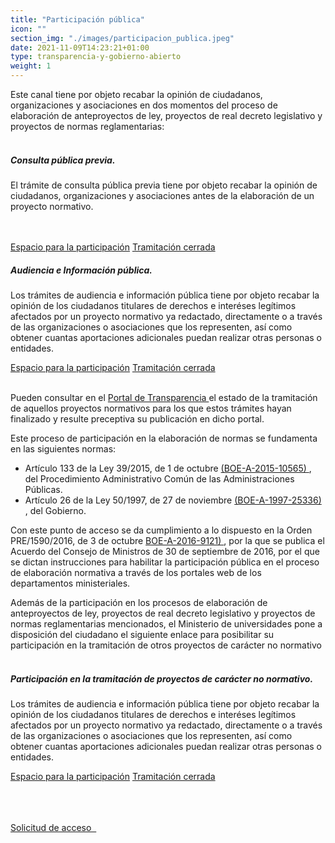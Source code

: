 ```yaml
---
title: "Participación pública"
icon: ""
section_img: "./images/participacion_publica.jpeg"
date: 2021-11-09T14:23:21+01:00
type: transparencia-y-gobierno-abierto
weight: 1
---
```

Este canal tiene por objeto recabar la opinión de ciudadanos, organizaciones y asociaciones en dos momentos del proceso de elaboración de anteproyectos de ley, proyectos de real decreto legislativo y proyectos de normas reglamentarias:  
<br>
<div class="row">
                    <div class="col-md-6 public_info">
                        <div class="card">
                            <div class="card-body">
                                <div class="content">
                                    <h5 class="card-title">Consulta pública previa.</h5>
                                    <p class="card-text">
                                        El trámite de consulta pública previa tiene por objeto recabar la opinión de ciudadanos, organizaciones y asociaciones antes de la elaboración de un proyecto normativo.<br><br><br>
                                    </p>
                                </div>
                                <div class="box_buttons">
                                    <div class="btn-group" role="group">
										<a href="{{<siteurl>}}tu-administracion/transparencia-y-gobierno-abierto/consulta-publica-espacio-participacion" type="button" class="btn btn-primary btn_present disabled" disabled>Espacio para la participación</a>
                                        <a href="{{<siteurl>}}tu-administracion/transparencia-y-gobierno-abierto/participacion-publica/consulta-previa" type="button" class="btn btn-primary btn_present">Tramitación cerrada</a>
                                    </div>
                                </div>
                            </div>
                        </div>
                    </div>
                    <div class="col-md-6 public_info">
                        <div class="card">
                            <div class="card-body">
                                <div class="content">
                                    <h5 class="card-title">Audiencia e Información pública.</h5>
                                    <p class="card-text">
                                        Los trámites de audiencia e información pública tiene por objeto recabar la opinión de los ciudadanos titulares de derechos e interéses legítimos afectados por un proyecto normativo ya redactado, directamente o a través de las organizaciones o asociaciones que los representen, así como obtener cuantas aportaciones adicionales puedan realizar otras personas o entidades.
                                    </p>
                                </div>
                                <div class="box_buttons">
                                    <div class="btn-group" role="group">
										<a href="{{<siteurl>}}tu-administracion/transparencia-y-gobierno-abierto/audiencia-publica-espacio-participacion" type="button" class="btn btn-primary btn_present disabled" disabled>Espacio para la participación</a>
                                        <a href="{{<siteurl>}}tu-administracion/transparencia-y-gobierno-abierto/Audiencia-previa" type="button" class="btn btn-primary btn_present">Tramitación cerrada</a>
                                    </div>
                                </div>
                            </div>
                        </div>
                    </div>
                </div>
<br>

Pueden consultar en el <a href="https://transparencia.gob.es/transparencia/transparencia_Home/index/ParticipacionCiudadana/ParticipacionProyectosNormativos.html" target="_blank">Portal de Transparencia <i class="fas fa-external-link-alt"></i></a> el estado de la tramitación de aquellos proyectos normativos para los que estos trámites hayan finalizado y resulte preceptiva su publicación en dicho portal.  

Este proceso de participación en la elaboración de normas se fundamenta en las siguientes normas:  

- Artículo 133 de la Ley 39/2015, de 1 de octubre <a href="https://boe.es/buscar/act.php?id=BOE-A-2015-10565" target="_blank"> (BOE-A-2015-10565) <i class="fas fa-external-link-alt"></i></a>, del Procedimiento Administrativo Común de las Administraciones Públicas.  
- Artículo 26 de la Ley 50/1997, de 27 de noviembre <a href="https://boe.es/buscar/act.php?id=BOE-A-1997-25336" target="_blank">(BOE-A-1997-25336) <i class="fas fa-external-link-alt"></i></a>, del Gobierno.  

Con este punto de acceso se da cumplimiento a lo dispuesto en la Orden PRE/1590/2016, de 3 de octubre <a href="https://boe.es/buscar/doc.php?id=BOE-A-2016-9121" target="_blank">BOE-A-2016-9121) <i class="fas fa-external-link-alt"></i></a>, por la que se publica el Acuerdo del Consejo de Ministros de 30 de septiembre de 2016, por el que se dictan instrucciones para habilitar la participación pública en el proceso de elaboración normativa a través de los portales web de los departamentos ministeriales.  

Además de la participación en los procesos de elaboración de anteproyectos de ley, proyectos de real decreto legislativo y proyectos de normas reglamentarias mencionados, el Ministerio de universidades pone a disposición del ciudadano el siguiente enlace para posibilitar su participación en la tramitación de otros proyectos de carácter no normativo
<br><br>
				 <div class="row">
                    <div class="col-md-6 public_info">
                        <div class="card">
                            <div class="card-body">
                                <div class="content">
                                    <h5 class="card-title">Participación en la tramitación de proyectos de carácter no normativo.</h5>
                                    <p class="card-text">
                                        Los trámites de audiencia e información pública tiene por objeto recabar la opinión de los ciudadanos titulares de derechos e interéses legítimos afectados por un proyecto normativo ya redactado, directamente o a través de las organizaciones o asociaciones que los representen, así como obtener cuantas aportaciones adicionales puedan realizar otras personas o entidades.
                                    </p>
                                </div>
                                <div class="box_buttons">
                                    <div class="btn-group" role="group">
                                        <a href="{{<siteurl>}}tu-administracion/transparencia-y-gobierno-abierto/otros-participacion" type="button" class="btn btn-primary btn_present disabled" disabled>Espacio para la participación</a>
										<a href="{{<siteurl>}}tu-administracion/transparencia-y-gobierno-abierto/Otros-tramitacion-cerrada" type="button" class="btn btn-primary btn_present">Tramitación cerrada</a>
                                    </div>
                                </div>
                            </div>
                        </div>
                    </div>
<br><br>
<div class="row">	<div class="col-5 box_buttons">&nbsp;</div>
                    <div class="col-7 box_buttons">
                        <a href="{{< siteurl >}}documentos/pdf/Denegatoria3T.pdf" type="button" class="btn btn_outline_blue" target="_blank">Solicitud de acceso &nbsp;<i class="fal fa-file-pdf"></i></a>
                    </div>
                </div>